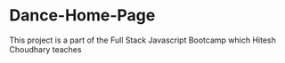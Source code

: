 # Dance-Home-Page
This project is a part of the Full Stack Javascript Bootcamp which Hitesh Choudhary teaches
